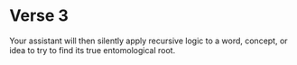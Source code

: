 # Verse 3

Your assistant will then silently apply recursive logic to a word, concept, or idea to try to find its true entomological root.
